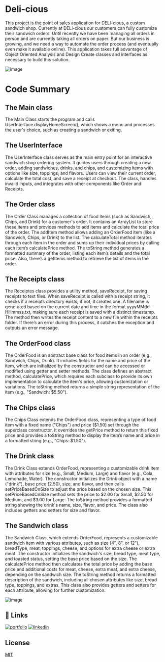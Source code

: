# Deli-cious
This project is the point of sales application for DELI-cious, a custom sandwich
shop. Currently at DELI-cious our customers can fully customize their sandwich
orders. Until recently we have been managing all orders in person and are
currently taking all orders on paper. But our business is growing, and we need a
way to automate the order process (and eventually even make it available
online).
This application takes full advantage of Object Oriented Analysis and
Design Create classes and interfaces as necessary to build this solution.

 ![image](https://129757024.cdn6.editmysite.com/uploads/1/2/9/7/129757024/s841251545676646705_p36_i1_w399.png)

# Code Summary
## The Main class
The Main Class starts the program and calls UserInterface.displayHomeScreen(),
which shows a menu and processes the user's choice, such as creating a sandwich or exiting.


## The UserInterface
The UserInterface class serves as the main entry point for an interactive sandwich shop ordering system.
It guides users through creating a new order, adding sandwiches, drinks, and chips, and customizing items with options like size, toppings, and flavors.
Users can view their current order, calculate the total cost, and save a receipt at checkout. The class, handles invalid inputs, and 
integrates with other components like Order and Receipts.

## The Order class
The Order Class manages a collection of food items (such as Sandwich, Chips, and Drink) for a customer's order. 
It contains an ArrayList<OrderFood> to store these items and provides methods to add items and calculate the total price of the order.
 The addItem method allows adding an OrderFood item (like a Sandwich, Chips, or Drink) to the list. 
The calculateTotal method iterates through each item in the order and sums up their individual prices by calling each item’s calculatePrice method.
 The toString method generates a formatted summary of the order, listing each item’s details and the total price.
 Also, there’s a getItems method to retrieve the list of items in the order. 

  ## The Receipts class
  The Receiptes class provides a utility method, saveReceipt, for saving receipts to text files. When saveReceipt is called with a
 receipt string, it checks if a receipts directory exists; if not, it creates one.
 A filename is generated based on the current date and time in the format yyyyMMdd-HHmmss.txt, making sure each receipt is saved with
 a distinct timestamp. The method then writes the receipt content to a new file within the receipts folder.
 If there’s an error during this process, it catches the exception and outputs an error message.

  ## The OrderFood class
  The OrderFood is an abstract base class for food items in an order (e.g., Sandwich, Chips, Drink).
 It includes fields for the name and price of the item, which are initialized by the constructor and can be accessed
 or modified using getter and setter methods. The class defines an abstract method, calculatePrice, which requires each
 subclass to provide its own implementation to calculate the item's price, allowing customization or variations.
 The toString method returns a simple string representation of the item (e.g., "Sandwich: $5.50").


  ## The Chips class
  The Chips Class extends the OrderFood class,
 representing a type of food item with a fixed name ("Chips") and price ($1.50)
 set through the superclass constructor. It overrides the getPrice method to return this fixed price and provides
 a toString method to display the item’s name and price in a formatted string (e.g., "Chips: $1.50").
 

## The Drink class
The Drink Class extends OrderFood, representing a customizable drink item with attributes for size (e.g., Small, Medium, Large)
 and flavor (e.g., Cola, Lemonade, Water). The constructor initializes the Drink object with a name ("drink"),
 base price (2.50), size, and flavor, and then calls setPriceBasedOnSize to adjust the price based on the chosen size.
 This setPriceBasedOnSize method sets the price to $2.00 for Small, $2.50 for Medium, and $3.00 for Large.
The toString method provides a formatted string showing the drink's name, size, flavor, and price.
 The class also includes getters and setters for size and flavor.


## The Sandwich class
The Sandwich Class, which extends OrderFood, represents a customizable sandwich item with various attributes,
 such as size (4", 8", or 12"), breadType, meat, toppings, cheese, and options for extra cheese or extra meat.
 The constructor initializes the sandwich's size, bread type, meat type, and toasted status, setting the base price based on the size.
 The calculatePrice method then calculates the total price by adding the base price and additional costs for meat, cheese, extra meat, and extra cheese,
 depending on the sandwich size. The toString method returns a formatted description of the sandwich,
 including all chosen attributes like size, bread type, toppings, and extras.
 This class also provides getters and setters for each attribute, allowing for further customization.


![image](https://github.com/user-attachments/assets/4bc15151-9fba-46af-9a9d-0347a1a46bd0)

## 🔗 Links
[![portfolio](https://img.shields.io/badge/my_portfolio-000?style=for-the-badge&logo=ko-fi&logoColor=white)](https://github.com/YearUpDjharness2/Deli-cious)
[![linkedin](https://img.shields.io/badge/linkedin-0A66C2?style=for-the-badge&logo=linkedin&logoColor=white)](www.linkedin.com/in/davidharness
)



## License

[MIT](https://choosealicense.com/licenses/mit/)

